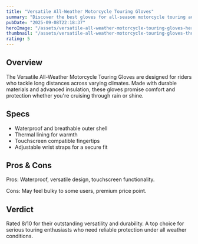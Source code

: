 ```yaml
---
title: "Versatile All-Weather Motorcycle Touring Gloves"
summary: "Discover the best gloves for all-season motorcycle touring adventures."
pubDate: "2025-09-08T22:18:37"
heroImage: "/assets/versatile-all-weather-motorcycle-touring-gloves-hero.jpg"
thumbnail: "/assets/versatile-all-weather-motorcycle-touring-gloves-thumb.jpg"
rating: 5
---
```


<h2>Overview</h2>
<p>The Versatile All-Weather Motorcycle Touring Gloves are designed for riders who tackle long distances across varying climates. Made with durable materials and advanced insulation, these gloves promise comfort and protection whether you're cruising through rain or shine.</p>
<h2>Specs</h2>
<ul>
  <li>Waterproof and breathable outer shell</li>
  <li>Thermal lining for warmth</li>
  <li>Touchscreen compatible fingertips</li>
  <li>Adjustable wrist straps for a secure fit</li>
</ul>
<h2>Pros & Cons</h2>
<p>Pros: Waterproof, versatile design, touchscreen functionality.</p>
<p>Cons: May feel bulky to some users, premium price point.</p>
<h2>Verdict</h2>
<p>Rated 8/10 for their outstanding versatility and durability. A top choice for serious touring enthusiasts who need reliable protection under all weather conditions.</p>